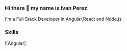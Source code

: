 ### Hi there 👋 my name is Ivan Perez

I'm a Full Stack Developer in Angular,React and Node.js

### Skills
![Angular]

